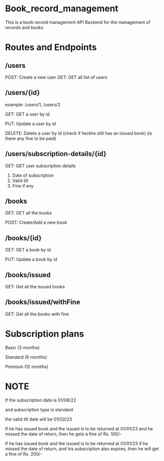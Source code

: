 # Book_record_management

This is a book record management API Backend for the management of records and books

# Routes and Endpoints

## /users

POST: Create a new user 
GET: GET all list of users 

## /users/{id}

example: /users/1, /users/2

GET: GET a user by id 

PUT: Update a user by id 

DELETE: Delete a user by id (check if he/she still has an issued book) (is there any fine to be paid)

## /users/subscription-details/{id}

GET: GET user subscription details 
1. Date of subscription 
2. Valid till 
3. Fine if any 

## /books

GET: GET all the books 

POST: Create/Add a new book 

## /books/{id}

GET: GET a book by id 

PUT: Update a book by id 

## /books/issued

GET: Get all the issued books 

## /books/issued/withFine
GET: Get all the books with fine

# Subscription plans
Basic (3 months)

Standard (6 months)

Premium (12 months)

# NOTE
If the subscription date is 01/08/22

and subscription type is standard

the valid till date will be 01/02/23

If he has issued book and the issued is to be returned at 01/01/23
and he missed the date of return, then he gets a fine of Rs. 100/-

If he has issued book and the issued is to be returned at 01/01/23
if he missed the date of return, and his subscription also expires, then he will get a fine of Rs. 200/-
